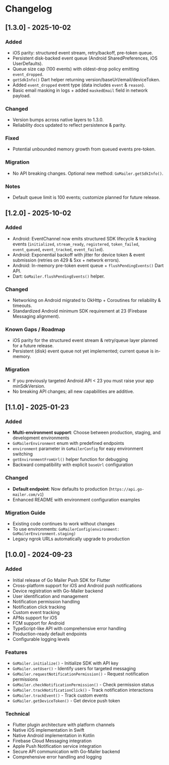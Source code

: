 # Changelog

## [1.3.0] - 2025-10-02
### Added
- iOS parity: structured event stream, retry/backoff, pre-token queue.
- Persistent disk-backed event queue (Android SharedPreferences, iOS UserDefaults).
- Queue size cap (100 events) with oldest-drop policy emitting `event_dropped`.
- `getSdkInfo()` Dart helper returning version/baseUrl/email/deviceToken.
- Added `event_dropped` event type (data includes `event` & `reason`).
- Basic email masking in logs + added `maskedEmail` field in network payload.

### Changed
- Version bumps across native layers to 1.3.0.
- Reliability docs updated to reflect persistence & parity.

### Fixed
- Potential unbounded memory growth from queued events pre-token.

### Migration
- No API breaking changes. Optional new method: `GoMailer.getSdkInfo()`.

### Notes
- Default queue limit is 100 events; customize planned for future release.

## [1.2.0] - 2025-10-02
### Added
- Android: EventChannel now emits structured SDK lifecycle & tracking events (`initialized`, `stream_ready`, `registered`, `token_failed`, `event_queued`, `event_tracked`, `event_failed`).
- Android: Exponential backoff with jitter for device token & event submission (retries on 429 & 5xx + network errors).
- Android: In-memory pre-token event queue + `flushPendingEvents()` Dart API.
- Dart: `GoMailer.flushPendingEvents()` helper.

### Changed
- Networking on Android migrated to OkHttp + Coroutines for reliability & timeouts.
- Standardized Android minimum SDK requirement at 23 (Firebase Messaging alignment).

### Known Gaps / Roadmap
- iOS parity for the structured event stream & retry/queue layer planned for a future release.
- Persistent (disk) event queue not yet implemented; current queue is in-memory.

### Migration
- If you previously targeted Android API < 23 you must raise your app minSdkVersion.
- No breaking API changes; all new capabilities are additive.

## [1.1.0] - 2025-01-23

### Added
- **Multi-environment support**: Choose between production, staging, and development environments
- `GoMailerEnvironment` enum with predefined endpoints
- `environment` parameter in `GoMailerConfig` for easy environment switching
- `getEnvironmentFromUrl()` helper function for debugging
- Backward compatibility with explicit `baseUrl` configuration

### Changed
- **Default endpoint**: Now defaults to production (`https://api.go-mailer.com/v1`)
- Enhanced README with environment configuration examples

### Migration Guide
- Existing code continues to work without changes
- To use environments: `GoMailerConfig(environment: GoMailerEnvironment.staging)`
- Legacy ngrok URLs automatically upgrade to production

## [1.0.0] - 2024-09-23

### Added
- Initial release of Go Mailer Push SDK for Flutter
- Cross-platform support for iOS and Android push notifications
- Device registration with Go-Mailer backend
- User identification and management
- Notification permission handling
- Notification click tracking
- Custom event tracking
- APNs support for iOS
- FCM support for Android
- TypeScript-like API with comprehensive error handling
- Production-ready default endpoints
- Configurable logging levels

### Features
- `GoMailer.initialize()` - Initialize SDK with API key
- `GoMailer.setUser()` - Identify users for targeted messaging
- `GoMailer.requestNotificationPermission()` - Request notification permissions
- `GoMailer.checkNotificationPermission()` - Check permission status
- `GoMailer.trackNotificationClick()` - Track notification interactions
- `GoMailer.trackEvent()` - Track custom events
- `GoMailer.getDeviceToken()` - Get device push token

### Technical
- Flutter plugin architecture with platform channels
- Native iOS implementation in Swift
- Native Android implementation in Kotlin
- Firebase Cloud Messaging integration
- Apple Push Notification service integration
- Secure API communication with Go-Mailer backend
- Comprehensive error handling and logging